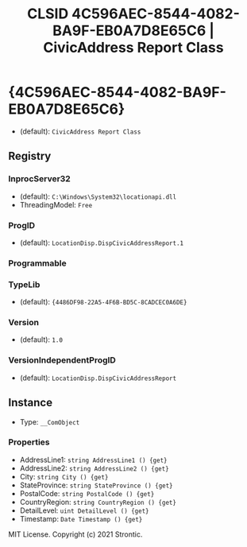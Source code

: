 ﻿---
title: "CLSID 4C596AEC-8544-4082-BA9F-EB0A7D8E65C6 | CivicAddress Report Class"
excerpt: What is COM-Object CLSID 4C596AEC-8544-4082-BA9F-EB0A7D8E65C6?
---

# {4C596AEC-8544-4082-BA9F-EB0A7D8E65C6}

* (default): `CivicAddress Report Class`

## Registry


### InprocServer32

* (default): `C:\Windows\System32\locationapi.dll`
* ThreadingModel: `Free`

### ProgID

* (default): `LocationDisp.DispCivicAddressReport.1`

### Programmable


### TypeLib

* (default): `{4486DF98-22A5-4F6B-BD5C-8CADCEC0A6DE}`

### Version

* (default): `1.0`

### VersionIndependentProgID

* (default): `LocationDisp.DispCivicAddressReport`

## Instance

* Type: `__ComObject`

### Properties

* AddressLine1: `string AddressLine1 () {get} `
* AddressLine2: `string AddressLine2 () {get} `
* City: `string City () {get} `
* StateProvince: `string StateProvince () {get} `
* PostalCode: `string PostalCode () {get} `
* CountryRegion: `string CountryRegion () {get} `
* DetailLevel: `uint DetailLevel () {get} `
* Timestamp: `Date Timestamp () {get} `

MIT License. Copyright (c) 2021 Strontic.


